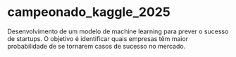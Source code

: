 # campeonado_kaggle_2025
Desenvolvimento de um modelo de machine learning para prever o sucesso de startups. O objetivo é identificar quais empresas têm maior probabilidade de se tornarem casos de sucesso no mercado.
